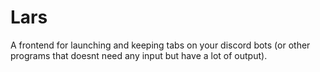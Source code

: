 # Lars
A frontend for launching and keeping tabs on your discord bots (or other programs that doesnt need any input but have a lot of output).
